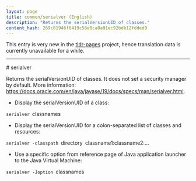 ```yaml
---
layout: page
title: common/serialver (English)
description: "Returns the serialVersionUID of classes."
content_hash: 269c81946f6419c56e0ca8a91ec92bdb12fdded9
---
```


This entry is very new in the [tldr-pages](https://github.com/tldr-pages/tldr) project, hence translation data is currently unavailable for a while.

<hr># serialver

Returns the serialVersionUID of classes.
It does not set a security manager by default.
More information: <https://docs.oracle.com/en/java/javase/19/docs/specs/man/serialver.html>.

- Display the serialVersionUID of a class:

`serialver `<span class="tldr-var badge badge-pill bg-dark-lm bg-white-dm text-white-lm text-dark-dm font-weight-bold">classnames</span>

- Display the serialVersionUID for a colon-separated list of classes and resources:

`serialver -classpath `<span class="tldr-var badge badge-pill bg-dark-lm bg-white-dm text-white-lm text-dark-dm font-weight-bold">directory</span>` `<span class="tldr-var badge badge-pill bg-dark-lm bg-white-dm text-white-lm text-dark-dm font-weight-bold">classname1:classname2:...</span>

- Use a specific option from reference page of Java application launcher to the Java Virtual Machine:

`serialver -Joption `<span class="tldr-var badge badge-pill bg-dark-lm bg-white-dm text-white-lm text-dark-dm font-weight-bold">classnames</span>
